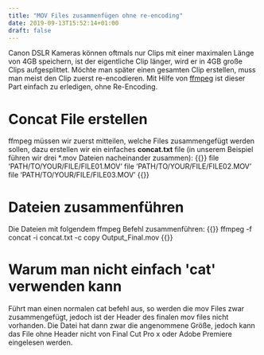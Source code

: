 ```yaml
---
title: "MOV Files zusammenfügen ohne re-encoding"
date: 2019-09-13T15:52:14+01:00
draft: false
---
```


Canon DSLR Kameras können oftmals nur Clips mit einer maximalen Länge von 4GB speichern, ist der eigentliche Clip länger, wird er in 4GB große Clips aufgesplittet. Möchte man später einen gesamten Clip erstellen, muss man meist den Clip zuerst re-encodieren. Mit Hilfe von [ffmpeg](https://ffmpeg.org/) ist dieser Part einfach zu erledigen, ohne Re-Encoding.

# Concat File erstellen
ffmpeg müssen wir zuerst mitteilen, welche Files zusammengefügt werden sollen, dazu erstellen wir ein einfaches **concat.txt** file (in unserem Beispiel führen wir drei *.mov Dateien nacheinander zusammen):
{{<highlight Bash>}}
file ‘PATH/TO/YOUR/FILE/FILE01.MOV’
file ‘PATH/TO/YOUR/FILE/FILE02.MOV’
file ‘PATH/TO/YOUR/FILE/FILE03.MOV’
{{</highlight>}}

# Dateien zusammenführen
Die Dateien mit folgendem ffmpeg Befehl zusammenführen:
{{<highlight Bash>}}
ffmpeg -f concat -i concat.txt -c copy Output_Final.mov
{{</highlight>}}

# Warum man nicht einfach 'cat' verwenden kann
Führt man einen normalen cat befehl aus, so werden die mov Files zwar zusammengefügt, jedoch ist der Header des finalen mov files nicht vorhanden. Die Datei hat dann zwar die angenommene Größe, jedoch kann das File ohne Header nicht von Final Cut Pro x oder Adobe Premiere eingelesen werden.